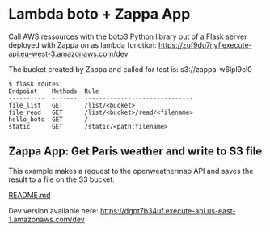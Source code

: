# Lambda boto + Zappa App

Call AWS ressources with the boto3 Python library out of a Flask server deployed with Zappa on as lambda function:
https://zuf9du7nyf.execute-api.eu-west-3.amazonaws.com/dev

The bucket created by Zappa and called for test is:
s3://zappa-w6lpl9cl0

```
$ flask routes
Endpoint    Methods  Rule
----------  -------  ------------------------------
file_list   GET      /list/<bucket>
file_read   GET      /list/<bucket>/read/<filename>
hello_boto  GET      /
static      GET      /static/<path:filename>
```

## Zappa App: Get Paris weather and write to S3 file

This example makes a request to the openweathermap API and saves the result to a file on the S3 bucket:

[README.md](zappa_app/README.md)

Dev version available here:
https://dgpt7b34uf.execute-api.us-east-1.amazonaws.com/dev

